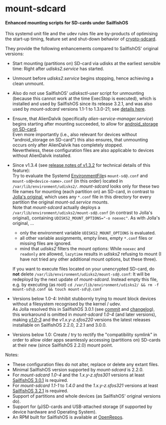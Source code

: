 # mount-sdcard
#### Enhanced mounting scripts for SD-cards under SailfishOS

This systemd unit file and the udev rules file are by-products of optimising the start-up timing, feature set and shut-down behavior of [crypto-sdcard](https://github.com/Olf0/crypto-sdcard).

They provide the following enhancements compared to SailfishOS' original versions:
* Start mounting (partitions on) SD-card via udisks at the earliest sensible time: Right after *udisks2.service* has started.
* Unmount before *udisks2.service* begins stopping, hence achieving a clean unmount.
* Also do not use SailfishOS' *udisksctl-user* script for unmounting (because this cannot work at the time ExecStop is executed), which is installed and used by SailfishOS since its release 3.2.1, and was also used by *mount-sdcard* versions 1.1-1 to 1.3.0-21; see [details here](https://github.com/Olf0/mount-sdcard/pull/2).
* Ensure, that AlienDalvik (specifically *alien-service-manager.service*) begins starting after mounting succeeded, to allow for [android_storage on SD-card](https://together.jolla.com/question/203539/guide-externalising-android_storage-and-other-directories-files-to-sd-card/#203539-2-externalising-homenemoandroid_storage).<br />
  Even more importantly (i.e., also relevant for devices without "android_storage on SD-card") this also ensures, that unmounting occurs only after AlienDalvik has completely stopped.<br />
  Nevertheless, these configuration files are also applicable to devices without AlienDalvik installed.
* Since v1.3.4 (see [release notes of v1.3.2](https://github.com/Olf0/mount-sdcard/releases/tag/1.3.2) for technical details of this feature):<br/>
  Try to evaluate the Systemd [EnvironmentFile](https://www.freedesktop.org/software/systemd/man/systemd.exec.html#EnvironmentFile=)s `mount-sd@.conf` and `mount-sd@<device-name>.conf` (in this order) located in `/var/lib/environment/udisks2/`.  *mount-sdcard* looks only for these two file names for mounting (each partition on) an SD-card, in contrast to [Jolla's original](https://git.sailfishos.org/mer-core/udisks2/blob/master/rpm/0013-Pass-extra-mount-options-to-mount-sd-service.patch), which uses any `*.conf` file in this directory for every partition the original *mount-sd.service* mounts.<br />
  Note that *mount-sdcard* actually deploys a `/var/lib/environment/udisks2/mount-sd@.conf` (in contrast to Jolla's original), containing `UDISKS2_MOUNT_OPTIONS="-o noexec"`.  As with Jolla's original, ...
  * only the environment variable `UDISKS2_MOUNT_OPTIONS` is evaluated.
  * all other variable assignments, empty lines, empty `*.conf` files or missing files are ignored.
  * mind that *udisks2* filters the mount options: While `noexec` and `readonly` are allowed, `lazytime` results in *udisks2* refusing to mount (I have not tried any other additional mount options, but these three).
  
  If you want to execute files located on your unencrypted SD-card, do **not** delete `/var/lib/environment/udisks2/mount-sd@.conf`: It will be redeployd by the next update of *mount-sdcard*.  Instead empty this file, e.g. by executing (as root) `cd /var/lib/environment/udisks2/ && rm -f mount-sd\@.conf && touch mount-sd\@.conf`
* Versions below 1.0-4: Inhibit stubbornly trying to mount block devices without a filesystem recognised by the kernel / udev.<br />
  As Jolla resolved this in SailfishOS 3.0.1 (see [commit](https://git.sailfishos.org/mer-core/udisks2/commit/6fae1738440d65deb995edb0e5d759c74729d00b) and [changelog](https://together.jolla.com/question/195733/changelog-301-sipoonkorpi/#195733-udisks2)), this workaround is omitted in *mount-sdcard 1.0-4* (and later versions), making [*v1.0-3*](https://github.com/Olf0/mount-sdcard/releases/tag/1.0-3) and the *v1.x.y-z.sfos220* versions the latest releases installable on SailfishOS 2.2.0, 2.2.1 and 3.0.0.
* Versions below 1.0: Create / try to rectify the "compatibility symlink" in order to allow older apps seamlessly accessing (partitions on) SD-cards at their new (since SailfishOS 2.2.0) mount point.

Notes:
* These configuration files do not alter, replace or delete any extant files.
* Minimal SailfishOS version supported by *mount-sdcard* is 2.2.0.
* For *mount-sdcard 1.0-4* and the *1.x.y-z.sfos301* versions at least [SailfishOS 3.0.1](https://github.com/Olf0/mount-sdcard/releases/tag/1.0-4) is required.
* For *mount-sdcard 1.1-1* to *1.4.0* and the *1.x.y-z.sfos321* versions at least [SailfishOS 3.2.1](https://github.com/Olf0/mount-sdcard/pull/2) is required.
* Support of partitions and whole devices (as SailfishOS' original versions do).
* Support for (µ)SD-cards and USB-attached storage (if supported by device hardware and Operating System).
* An RPM built for SailfishOS is available at [OpenRepos](https://openrepos.net/content/olf/mount-sdcard).
